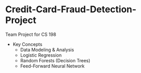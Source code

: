 # Credit-Card-Fraud-Detection-Project
Team Project for CS 198 
- Key Concepts
  - Data Modeling & Analysis
  - Logistic Regression
  - Random Forests (Decision Trees)
  - Feed-Forward Neural Network
